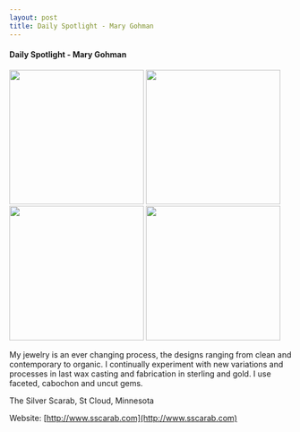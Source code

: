 ```yaml
---
layout: post
title: Daily Spotlight - Mary Gohman
---
```


#### Daily Spotlight - Mary Gohman

<div class='whopic'>
<img height='240' src='/images/artists/images/76820.342189.jpg'>
<img height='240' src='/images/artists/images/76820.342193.jpg'>
<img height='240' src='/images/artists/images/76820.342196.jpg'>
<img height='240' src='/images/artists/images/76820.342198.jpg'>

</div>

My jewelry is an ever changing process, the designs ranging from clean and contemporary to organic.   I continually experiment with new variations and processes in last wax casting and fabrication in sterling and gold.  I use faceted, cabochon and uncut gems.

The Silver Scarab, St Cloud, Minnesota

Website: [http://www.sscarab.com](http://www.sscarab.com)
